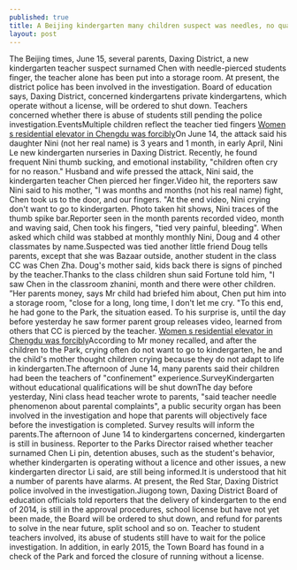 ```yaml
---
published: true
title: A Beijing kindergarten many children suspect was needles, no qualification for this private kindergartens have been closed
layout: post
---
```

The Beijing times, June 15, several parents, Daxing District, a new kindergarten teacher suspect surnamed Chen with needle-pierced students finger, the teacher alone has been put into a storage room. At present, the district police has been involved in the investigation. Board of education says, Daxing District, concerned kindergartens private kindergartens, which operate without a license, will be ordered to shut down. Teachers concerned whether there is abuse of students still pending the police investigation.EventsMultiple children reflect the teacher tied fingers [Women s residential elevator in Chengdu was forcibly](http://www.eastbuzz.com/2016/05/24/women-s-residential-elevator-in-chengdu-was-forcibly-dragged-by-strange-men/)On June 14, the attack said his daughter Nini (not her real name) is 3 years and 1 month, in early April, Nini Le new kindergarten nurseries in Daxing District. Recently, he found frequent Nini thumb sucking, and emotional instability, \"children often cry for no reason.\" Husband and wife pressed the attack, Nini said, the kindergarten teacher Chen pierced her finger.Video hit, the reporters saw Nini said to his mother, \"I was months and months (not his real name) fight, Chen took us to the door, and our fingers. \"At the end video, Nini crying don\'t want to go to kindergarten. Photo taken hit shows, Nini traces of the thumb spike bar.Reporter seen in the month parents recorded video, month and waving said, Chen took his fingers, \"tied very painful, bleeding\". When asked which child was stabbed at monthly monthly Nini, Doug and 4 other classmates by name.Suspected was tied another little friend Doug tells parents, except that she was Bazaar outside, another student in the class CC was Chen Zha. Doug\'s mother said, kids back there is signs of pinched by the teacher.Thanks to the class children shun said Fortune told him, \"I saw Chen in the classroom zhanini, month and there were other children. ”Her parents money, says Mr child had briefed him about, Chen put him into a storage room, \"close for a long, long time, I don\'t let me cry. \"To this end, he had gone to the Park, the situation eased. To his surprise is, until the day before yesterday he saw former parent group releases video, learned from others that CC is pierced by the teacher. [Women s residential elevator in Chengdu was forcibly](http://www.eastbuzz.com/2016/05/24/women-s-residential-elevator-in-chengdu-was-forcibly-dragged-by-strange-men/)According to Mr money recalled, and after the children to the Park, crying often do not want to go to kindergarten, he and the child\'s mother thought children crying because they do not adapt to life in kindergarten.The afternoon of June 14, many parents said their children had been the teachers of \"confinement\" experience.SurveyKindergarten without educational qualifications will be shut downThe day before yesterday, Nini class head teacher wrote to parents, \"said teacher needle phenomenon about parental complaints\", a public security organ has been involved in the investigation and hope that parents will objectively face before the investigation is completed. Survey results will inform the parents.The afternoon of June 14 to kindergartens concerned, kindergarten is still in business. Reporter to the Parks Director raised whether teacher surnamed Chen Li pin, detention abuses, such as the student\'s behavior, whether kindergarten is operating without a licence and other issues, a new kindergarten director Li said, are still being informed.It is understood that hit a number of parents have alarms. At present, the Red Star, Daxing District police involved in the investigation.Jiugong town, Daxing District Board of education officials told reporters that the delivery of kindergarten to the end of 2014, is still in the approval procedures, school license but have not yet been made, the Board will be ordered to shut down, and refund for parents to solve in the near future, split school and so on. Teacher to student teachers involved, its abuse of students still have to wait for the police investigation. In addition, in early 2015, the Town Board has found in a check of the Park and forced the closure of running without a license.